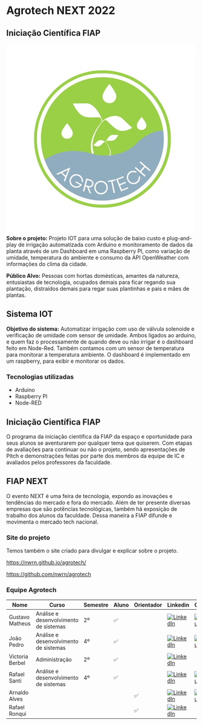 # Agrotech NEXT 2022

## Iniciação Científica FIAP
![Logo Agrotech](https://github.com/nwrn/agrotech/blob/master/Agrotech_logo.jpeg?raw=true)
**Sobre o projeto:** Projeto IOT para uma solução de baixo custo e plug-and-play de irrigação automatizada com Arduino e monitoramento de dados da planta através de um Dashboard em uma Raspberry PI, como variação de umidade, temperatura do ambiente e consumo da API OpenWeather com informações do clima da cidade.

**Público Alvo:** Pessoas com hortas domésticas, amantes da natureza, entusiastas de tecnologia, ocupados demais para ficar regando sua plantação, distraídos demais para regar suas plantinhas e pais e mães de plantas.

## Sistema IOT

**Objetivo do sistema:** Automatizar irrigação com uso de válvula solenoide e verificação de umidade com sensor de umidade. Ambos ligados ao arduino, e quem faz o processamente de quando deve ou não irrigar é o dashboard feito em Node-Red. Também contamos com um sensor de temperatura para monitorar a temperatura ambiente.
O dashboard é implementado em um raspberry, para exibir e monitorar os dados.


### Tecnologias utilizadas

- Arduino
- Raspberry PI
- Node-RED


## Iniciação Científica FIAP

O programa da iniciação científica da FIAP da espaço e oportunidade para seus alunos se aventurarem por qualquer tema que quiserem. Com etapas de avaliações para continuar ou não o projeto, sendo apresentações de Pitch e demonstrações feitas por parte dos membros da equipe de IC e avaliados pelos professores da faculdade.


## FIAP NEXT

O evento NEXT é uma feira de tecnologia, expondo as inovações e tendências do mercado e fora do mercado. Além de ter presente diversas empresas que são potências tecnológicas, também há exposição de trabalho dos alunos da faculdade.
Dessa maneira a FIAP difunde e movimenta o mercado tech nacional.

### Site do projeto
Temos também o site criado para divulgar e explicar sobre o projeto.

https://nwrn.github.io/agrotech/

https://github.com/nwrn/agrotech

### Equipe Agrotech


| Nome | Curso    | Semestre | Aluno   | Orientador | Linkedin | Github
| ---------------------------------------------------------------------------------------------------------------------------------------------- | --------------------------- | ----------- | -------- |  -------- |----|  :------------------------------------------------------------------------------------------------------------------------ |
| Gustavo Matheus | Análise e desenvolvimento de sistemas | 2º | ✅ |  |	[![LinkedIn](https://img.shields.io/badge/linkedin-%230077B5.svg?style=for-the-badge&logo=linkedin&logoColor=white)](https://linkedin.com/in/gmatheus) | [![GitHub](https://img.shields.io/badge/github-%23121011.svg?style=for-the-badge&logo=github&logoColor=white)](https://github.com/nwrn) | 
| João Pedro | Análise e desenvolvimento de sistemas | 4º | ✅ | | [![LinkedIn](https://img.shields.io/badge/linkedin-%230077B5.svg?style=for-the-badge&logo=linkedin&logoColor=white)](https://www.linkedin.com/in/jo%C3%A3o-pedro-otoni-de-araujo-17360b24a/) | [![GitHub](https://img.shields.io/badge/github-%23121011.svg?style=for-the-badge&logo=github&logoColor=white)](https://github.com/JP3015)|
| Victoria Berbel | Administração                                     | 2º | ✅ | |  [![LinkedIn](https://img.shields.io/badge/linkedin-%230077B5.svg?style=for-the-badge&logo=linkedin&logoColor=white)](https://www.linkedin.com/in/victoria-berbel-trevisan-7b4601203/) |  |
| Rafael Santi | Análise e desenvolvimento de sistemas | 4º | ✅ | |  [![LinkedIn](https://img.shields.io/badge/linkedin-%230077B5.svg?style=for-the-badge&logo=linkedin&logoColor=white)](https://www.linkedin.com/in/rafael-santis-ab64b2177/) | [![GitHub](https://img.shields.io/badge/github-%23121011.svg?style=for-the-badge&logo=github&logoColor=white)](https://github.com/rasantis/) |
| Arnaldo Alves |                                      |  |  | ✅ |  [![LinkedIn](https://img.shields.io/badge/linkedin-%230077B5.svg?style=for-the-badge&logo=linkedin&logoColor=white)](https://www.linkedin.com/in/arnaldoavianajr/) | [![GitHub](https://img.shields.io/badge/github-%23121011.svg?style=for-the-badge&logo=github&logoColor=white)](https://github.com/arnaldojr/) |
| Rafael Ronqui |                                      |  |  | ✅ |  [![LinkedIn](https://img.shields.io/badge/linkedin-%230077B5.svg?style=for-the-badge&logo=linkedin&logoColor=white)](https://linkedin.com/in/rafael-martins-ronqui-a6115772/) | |



